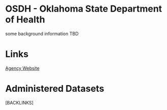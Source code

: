 # OSDH - Oklahoma State Department of Health
some background information TBD

# Links
[Agency Website](https://oklahoma.gov/health.html)

# Administered Datasets
[BACKLINKS]